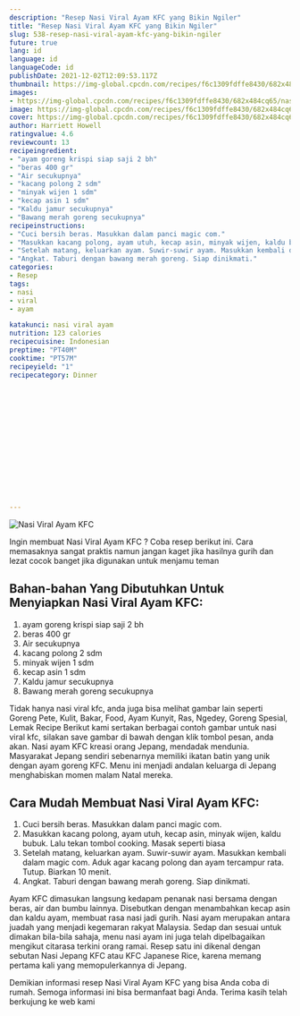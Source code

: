 ```yaml
---
description: "Resep Nasi Viral Ayam KFC yang Bikin Ngiler"
title: "Resep Nasi Viral Ayam KFC yang Bikin Ngiler"
slug: 538-resep-nasi-viral-ayam-kfc-yang-bikin-ngiler
future: true
lang: id
language: id
languageCode: id
publishDate: 2021-12-02T12:09:53.117Z 
thumbnail: https://img-global.cpcdn.com/recipes/f6c1309fdffe8430/682x484cq65/nasi-viral-ayam-kfc-foto-resep-utama.webp
images:
- https://img-global.cpcdn.com/recipes/f6c1309fdffe8430/682x484cq65/nasi-viral-ayam-kfc-foto-resep-utama.webp
image: https://img-global.cpcdn.com/recipes/f6c1309fdffe8430/682x484cq65/nasi-viral-ayam-kfc-foto-resep-utama.webp
cover: https://img-global.cpcdn.com/recipes/f6c1309fdffe8430/682x484cq65/nasi-viral-ayam-kfc-foto-resep-utama.webp
author: Harriett Howell
ratingvalue: 4.6
reviewcount: 13
recipeingredient:
- "ayam goreng krispi siap saji 2 bh"
- "beras 400 gr"
- "Air secukupnya"
- "kacang polong 2 sdm"
- "minyak wijen 1 sdm"
- "kecap asin 1 sdm"
- "Kaldu jamur secukupnya"
- "Bawang merah goreng secukupnya"
recipeinstructions:
- "Cuci bersih beras. Masukkan dalam panci magic com."
- "Masukkan kacang polong, ayam utuh, kecap asin, minyak wijen, kaldu bubuk. Lalu tekan tombol cooking. Masak seperti biasa"
- "Setelah matang, keluarkan ayam. Suwir-suwir ayam. Masukkan kembali dalam magic com. Aduk agar kacang polong dan ayam tercampur rata. Tutup. Biarkan 10 menit."
- "Angkat. Taburi dengan bawang merah goreng. Siap dinikmati."
categories:
- Resep
tags:
- nasi
- viral
- ayam

katakunci: nasi viral ayam 
nutrition: 123 calories
recipecuisine: Indonesian
preptime: "PT40M"
cooktime: "PT57M"
recipeyield: "1"
recipecategory: Dinner


     
    
    
    
    
    
    
    
    
    
    
      
    
---
```



![Nasi Viral Ayam KFC](https://img-global.cpcdn.com/recipes/f6c1309fdffe8430/682x484cq65/nasi-viral-ayam-kfc-foto-resep-utama.webp)

Ingin membuat Nasi Viral Ayam KFC ? Coba resep berikut ini. Cara memasaknya sangat praktis namun jangan kaget jika hasilnya gurih dan lezat cocok banget jika digunakan untuk menjamu teman

<!--inarticleads1-->

## Bahan-bahan Yang Dibutuhkan Untuk Menyiapkan Nasi Viral Ayam KFC:

1. ayam goreng krispi siap saji 2 bh
1. beras 400 gr
1. Air secukupnya
1. kacang polong 2 sdm
1. minyak wijen 1 sdm
1. kecap asin 1 sdm
1. Kaldu jamur secukupnya
1. Bawang merah goreng secukupnya

Tidak hanya nasi viral kfc, anda juga bisa melihat gambar lain seperti Goreng Pete, Kulit, Bakar, Food, Ayam Kunyit, Ras, Ngedey, Goreng Spesial, Lemak Recipe Berikut kami sertakan berbagai contoh gambar untuk nasi viral kfc, silakan save gambar di bawah dengan klik tombol pesan, anda akan. Nasi ayam KFC kreasi orang Jepang, mendadak mendunia. Masyarakat Jepang sendiri sebenarnya memiliki ikatan batin yang unik dengan ayam goreng KFC. Menu ini menjadi andalan keluarga di Jepang menghabiskan momen malam Natal mereka. 

<!--inarticleads2-->

## Cara Mudah Membuat Nasi Viral Ayam KFC:

1. Cuci bersih beras. Masukkan dalam panci magic com.
1. Masukkan kacang polong, ayam utuh, kecap asin, minyak wijen, kaldu bubuk. Lalu tekan tombol cooking. Masak seperti biasa
1. Setelah matang, keluarkan ayam. Suwir-suwir ayam. Masukkan kembali dalam magic com. Aduk agar kacang polong dan ayam tercampur rata. Tutup. Biarkan 10 menit.
1. Angkat. Taburi dengan bawang merah goreng. Siap dinikmati.


Ayam KFC dimasukan langsung kedapam penanak nasi bersama dengan beras, air dan bumbu lainnya. Disebutkan dengan menambahkan kecap asin dan kaldu ayam, membuat rasa nasi jadi gurih. Nasi ayam merupakan antara juadah yang menjadi kegemaran rakyat Malaysia. Sedap dan sesuai untuk dimakan bila-bila sahaja, menu nasi ayam ini juga telah dipelbagaikan mengikut citarasa terkini orang ramai. Resep satu ini dikenal dengan sebutan Nasi Jepang KFC atau KFC Japanese Rice, karena memang pertama kali yang memopulerkannya di Jepang. 

Demikian informasi  resep Nasi Viral Ayam KFC   yang bisa Anda coba di rumah. Semoga informasi ini bisa bermanfaat bagi Anda. Terima kasih telah berkujung ke web kami
